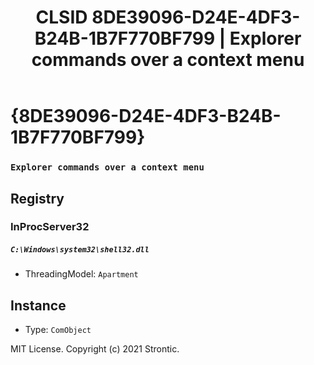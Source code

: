 ﻿---
title: "CLSID 8DE39096-D24E-4DF3-B24B-1B7F770BF799 | Explorer commands over a context menu"
excerpt: What is COM-Object CLSID 8DE39096-D24E-4DF3-B24B-1B7F770BF799?
---

# {8DE39096-D24E-4DF3-B24B-1B7F770BF799}

### `Explorer commands over a context menu`

## Registry


### InProcServer32

##### `C:\Windows\system32\shell32.dll`
* ThreadingModel: `Apartment`

## Instance

* Type: `ComObject`

MIT License. Copyright (c) 2021 Strontic.


